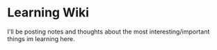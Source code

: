 # Learning Wiki
I'll be posting notes and thoughts about the most interesting/important things im learning here.